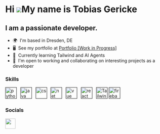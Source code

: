 Hi ![](https://user-images.githubusercontent.com/18350557/176309783-0785949b-9127-417c-8b55-ab5a4333674e.gif)My name is Tobias Gericke
========================================================================================================================================

I am a passionate developer.
--------------------------

*   🌍  I'm based in Dresden, DE
*   🖥️  See my portfolio at <a target="_blank" rel="noreferrer" href='https://tobiasgericke.github.io/'>Portfolio [Work in Progress]</a>
*   🧠  Currently learning Tailwind and AI Agents
*   🤝  I'm open to working and collaborating on interesting projects as a developer

### Skills

<p align="left">
<a href="" target="_blank" rel="noreferrer"><img src="https://raw.githubusercontent.com/danielcranney/readme-generator/main/public/icons/skills/python-colored.svg" width="36" height="36" alt="python" /></a> &nbsp;
<a href="" target="_blank" rel="noreferrer"><img src="https://raw.githubusercontent.com/danielcranney/readme-generator/main/public/icons/skills/java-colored.svg" width="36" height="36" alt="java" /></a> &nbsp;
 <a href="" target="_blank" rel="noreferrer"><img src="https://raw.githubusercontent.com/danielcranney/readme-generator/main/public/icons/skills/csharp-colored.svg" width="36" height="36" alt="cs" /></a> &nbsp;
<a href="" target="_blank" rel="noreferrer"><img src="https://raw.githubusercontent.com/danielcranney/readme-generator/main/public/icons/skills/net-colored.svg" width="36" height="36" alt="net" /></a> &nbsp;  
 <a href="" target="_blank" rel="noreferrer"><img src="https://raw.githubusercontent.com/danielcranney/readme-generator/main/public/icons/skills/vue-colored.svg" width="36" height="36" alt="vue" /></a> &nbsp; 
 <a href="" target="_blank" rel="noreferrer"><img src="https://raw.githubusercontent.com/danielcranney/readme-generator/main/public/icons/skills/react-colored.svg" width="36" height="36" alt="react" /></a> &nbsp; 
<a href="" target="_blank" rel="noreferrer"><img src="https://raw.githubusercontent.com/danielcranney/readme-generator/main/public/icons/skills/tailwindcss-colored.svg" width="36" height="36" alt="TailwindCSS" /></a> 
 <a href="" target="_blank" rel="noreferrer"><img src="https://raw.githubusercontent.com/danielcranney/readme-generator/main/public/icons/skills/firebase-colored.svg" width="36" height="36" alt="firebase" /></a> &nbsp;

### Socials

<p align="left"> <a href="https://www.linkedin.com/in/tobias-gericke/" target="_blank" rel="noreferrer"><img src="https://raw.githubusercontent.com/danielcranney/readme-generator/main/public/icons/socials/linkedin.svg" width="32" height="32" /></a> </p>
